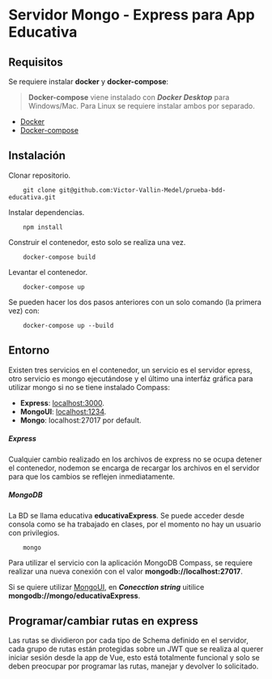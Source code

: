 # Servidor Mongo - Express para App Educativa

## Requisitos
Se requiere instalar **docker** y **docker-compose**:
> **Docker-compose** viene instalado con **_Docker Desktop_** para Windows/Mac. Para Linux se requiere instalar ambos por separado.
- [Docker](https://docs.docker.com/engine/install/debian/#installation-methods)
- [Docker-compose](https://docs.docker.com/compose/install/)

## Instalación
Clonar repositorio.
```console
    git clone git@github.com:Victor-Vallin-Medel/prueba-bdd-educativa.git
```
Instalar dependencias.
```console
    npm install
```
Construir el contenedor, esto solo se realiza una vez.
```console
    docker-compose build
```
Levantar el contenedor.
```console
    docker-compose up
```
Se pueden hacer los dos pasos anteriores con un solo comando (la primera vez) con:
```console
    docker-compose up --build
```

## Entorno
Existen tres servicios en el contenedor, un servicio es el servidor epress, otro servicio es mongo ejecutándose y el último una interfáz gráfica para utilizar mongo si no se tiene instalado Compass:

- **Express**: [localhost:3000](http://localhost:3000).
- **MongoUI**: [localhost:1234](http://localhost:1234).
- **Mongo**: localhost:27017 por default.

##### Express
Cualquier cambio realizado en los archivos de express no se ocupa detener el contenedor, nodemon se encarga de recargar los archivos en el servidor para que los cambios se reflejen inmediatamente.
##### MongoDB
La BD se llama educativa **educativaExpress**. Se puede acceder desde consola como se ha trabajado en clases, por el momento no hay un usuario con privilegios.
```console
    mongo
```
Para utilizar el servicio con la aplicación MongoDB Compass, se requiere realizar una nueva conexión con el valor **mongodb://localhost:27017**.

Si se quiere utilizar [MongoUI](http://localhost:1234), en **_Conecction string_** uitilice **mongodb://mongo/educativaExpress**.

## Programar/cambiar rutas en express
Las rutas se dividieron por cada tipo de Schema definido en el servidor, cada grupo de rutas están protegidas sobre un JWT que se realiza al querer iniciar sesión desde la app de Vue, esto está totalmente funcional y solo se deben preocupar por programar las rutas, manejar y devolver lo solicitado.